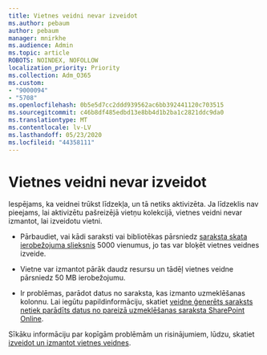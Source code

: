 ```yaml
---
title: Vietnes veidni nevar izveidot
ms.author: pebaum
author: pebaum
manager: mnirkhe
ms.audience: Admin
ms.topic: article
ROBOTS: NOINDEX, NOFOLLOW
localization_priority: Priority
ms.collection: Adm_O365
ms.custom:
- "9000094"
- "5708"
ms.openlocfilehash: 0b5e5d7cc2ddd939562ac6bb392441120c703515
ms.sourcegitcommit: c46b8df485edbd13e8bb4d1b2ba1c2821ddc9da0
ms.translationtype: MT
ms.contentlocale: lv-LV
ms.lasthandoff: 05/23/2020
ms.locfileid: "44358111"
---
```

# <a name="site-template-cannot-be-created"></a>Vietnes veidni nevar izveidot

Iespējams, ka veidnei trūkst līdzekļa, un tā netiks aktivizēta. Ja līdzeklis nav pieejams, lai aktivizētu pašreizējā vietņu kolekcijā, vietnes veidni nevar izmantot, lai izveidotu vietni.

- Pārbaudiet, vai kādi saraksti vai bibliotēkas pārsniedz [saraksta skata ierobežojuma slieksnis](https://support.office.com/article/Manage-large-lists-and-libraries-in-SharePoint-B8588DAE-9387-48C2-9248-C24122F07C59) 5000 vienumus, jo tas var bloķēt vietnes veidnes izveide.

- Vietne var izmantot pārāk daudz resursu un tādēļ vietnes veidne pārsniedz 50 MB ierobežojumu.

- Ir problēmas, parādot datus no saraksta, kas izmanto uzmeklēšanas kolonnu. Lai iegūtu papildinformāciju, skatiet [veidne ģenerēts saraksts netiek parādīts datus no pareizā uzmeklēšanas saraksta SharePoint Online](https://docs.microsoft.com/sharepoint/support/lists-and-libraries/template-generated-list-incorrect-data).

Sīkāku informāciju par kopīgām problēmām un risinājumiem, lūdzu, skatiet [izveidot un izmantot vietnes veidnes](https://support.office.com/article/Create-and-use-site-templates-60371B0F-00E0-4C49-A844-34759EBDD989).
